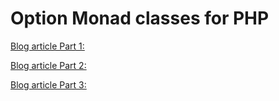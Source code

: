 Option Monad classes for PHP
============================

[Blog article Part 1:](http://codeangel.org/articles/option-pattern-and-avoiding-nulls-pt-1-introduction.html)

[Blog article Part 2:](http://codeangel.org/articles/option-pattern-and-avoiding-nulls-pt-2-method-chaining.html)

[Blog article Part 3:](http://codeangel.org/articles/option-pattern-and-avoiding-nulls-pt-3-request-variables.html)